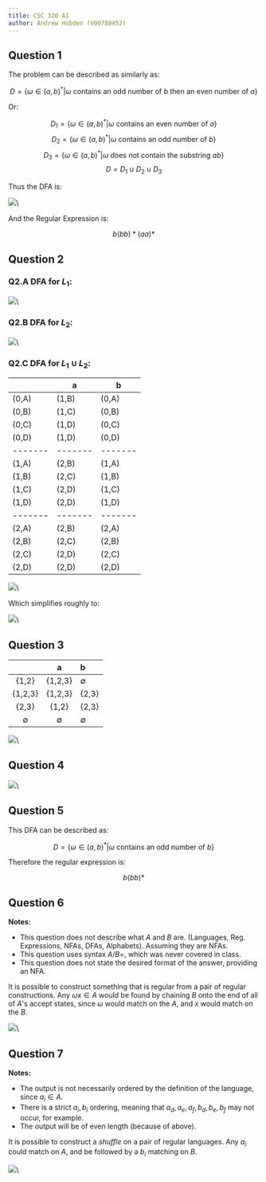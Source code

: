 ```yaml
---
title: CSC 320 A1
author: Andrew Hobden (V00788452)
---
```


## Question 1

The problem can be described as similarly as:

$$ D = \{ \omega \in (a,b)^* | \omega \text{ contains an odd number of } b \text{ then an even number of } a\} $$

Or:

$$ D_1 = \{ \omega \in (a,b)^* | \omega \text{ contains an even number of } a \} $$
$$ D_2 = \{ \omega \in (a,b)^* | \omega \text{ contains an odd number of } b \} $$
$$ D_3 = \{ \omega \in (a,b)^* | \omega \text{ does not contain the substring } ab \} $$
$$ D = D_1 \cup D_2 \cup   D_3 $$

Thus the DFA is:

![](img/1-dfa.png)\

And the Regular Expression is:

$$b(bb)*(aa)*$$

## Question 2

### Q2.A DFA for $L_1$:

![](img/2-l1.png)\


### Q2.B DFA for $L_2$:

![](img/2-l2.png)\


### Q2.C DFA for $L_1 \cup L_2$:

|       | a     | b     |
|-------|-------|-------|
| (0,A) | (1,B) | (0,A) |
| (0,B) | (1,C) | (0,B) |
| (0,C) | (1,D) | (0,C) |
| (0,D) | (1,D) | (0,D) |
|-------|-------|-------|
| (1,A) | (2,B) | (1,A) |
| (1,B) | (2,C) | (1,B) |
| (1,C) | (2,D) | (1,C) |
| (1,D) | (2,D) | (1,D) |
|-------|-------|-------|
| (2,A) | (2,B) | (2,A) |
| (2,B) | (2,C) | (2,B) |
| (2,C) | (2,D) | (2,C) |
| (2,D) | (2,D) | (2,D) |

![](img/2-l3.png)\


Which simplifies roughly to:

![](img/2-l4.png)\


## Question 3

|         | a       | b           |
|:-------:|:-------:|:------------|
| {1,2}   | {1,2,3} | $\emptyset$ |
| {1,2,3} | {1,2,3} | {2,3}       |
| {2,3}   | {1,2}   | {2,3}       |
| $\emptyset$ | $\emptyset$ | $\emptyset$ |

![](img/3-dfa.png)\


## Question 4

![](img/4-nfa.png)\


## Question 5

This DFA can be described as:

$$ D = \{ \omega \in (a,b)^* | \omega \text{ contains an odd number of } b \} $$

Therefore the regular expression is:

$$ b(bb)* $$


## Question 6

**Notes:**

* This question does not describe what $A$ and $B$ are. (Languages, Reg. Expressions, NFAs, DFAs, Alphabets). Assuming they are NFAs.
* This question uses syntax $A/B=$, which was never covered in class.
* This question does not state the desired format of the answer, providing an NFA.

It is possible to construct something that is regular from a pair of regular constructions. Any $\omega x \in A$ would be found by chaining $B$ onto the end of all of $A$'s accept states, since $\omega$ would match on the $A$, and $x$ would match on the $B$.

![](img/6-nfa.png)\


## Question 7

**Notes:**

* The output is not necessarily ordered by the definition of the language, since $a_i \in A$.
* There is a strict $a_i,b_i$ ordering, meaning that $a_d,a_e,a_f,b_d,b_e,b_f$ may not occur, for example.
* The output will be of even length (because of above).

It is possible to construct a *shuffle* on a pair of regular languages. Any $a_i$ could match on $A$, and be followed by a $b_i$ matching on $B$.

![](img/7-nfa.png)\
